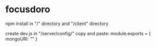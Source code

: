 # focusdoro

npm install in "/" directory and "/client" directory

create dev.js in "/server/config/"
copy and paste:
module.exports = {
    mongoURI: "<insert your mongoDB URL from mongoDB Cluster>"
}
